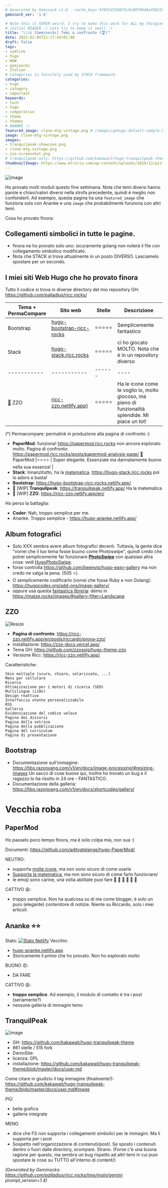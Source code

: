 ```yaml
---
# Generated by Geminock v1.6 . cache_key='4f8554330875c9c8070648af082354f91994505bf540d7ad30b03ccd66b1fadf-it.yaml'
geminock_ver: '1.6'

# Note this is SUPER weird, I try to make this work for ALL my thingies so there might be some behavioural clatches in the
# initial HEADER :) Lets try to keep it small :)
title: "🇮🇹♊ [Geminocks] Temi a confronto (🏆)"
date: 2023-02-05T21:17:43+01:00
draft: false
tags:
- symlink
- hugo
- WOW
- geminocks
- Italian
# Categories is feinitely used by STACK framework:
categories:
- hugo
- category
- important
keywords:
- tech
- hugo
- comparative
- theme
- themes
# ANANKE :)
featured_image: clone-mtg-vintage.png # /images/gohugo-default-sample-hero-image.jpg
image: clone-mtg-vintage.png
images:
- tranquilpeak-showcase.png
- clone-mtg-vintage.png
- zzo-screenshot.png
# tranquilpeak-only: https://github.com/kakawait/hugo-tranquilpeak-theme/blob/master/docs/user.md#image
thumbnailImage: https://www.etrurio.com/wp-content/uploads/2019/12/pistacchi-scaled.jpg
---
```


![image](clone-mtg-vintage.png)



Ho provato molti moduli questo fine settimana. Nota che temi diversi hanno parole e chiavi/valori diversi nella strofa precedente, quindi è meglio non confonderli.
Ad esempio, questa pagina ha una `featured_image` che funziona solo con Ananke e una `image` che probabilmente funziona con altri temi.

Cosa ho provato finora:

## Collegamenti simbolici in tutte le pagine.

* finora ne ho provato solo uno: sicuramente golang non noterà il file con collegamento simbolico modificato.
* Nota che STACK si trova attualmente in un posto DIVERSO. Lasciamelo spostare per un secondo.

## I miei siti Web Hugo che ho provato finora

Tutto il codice si trova in diverse directory del mio repository GH: https://github.com/palladius/ricc.rocks/

| Tema + PermaCompare | Sito web     | Stelle |  Descrizione |
| ----------- | ----------- | ------ | ---- |
| Bootstrap   | [hugo-bootstrap-ricc-rocks](https://hugo-bootstrap-ricc-rocks.netlify.app/) | ⭐️⭐️⭐️⭐️⭐️ | Semplicemente fantastico |
| Stack       | [hugo-stack.ricc.rocks](https://hugo-stack.ricc.rocks) |⭐️⭐️⭐️⭐️⭐️ | ci ho giocato MOLTO. Nota che è in un repository diverso |
| ----------- | ----------- | ------ | ----  |
| [🙉](https://ricc-zzo.netlify.app/en/posts/riccardo/prova-zzo/) ZZO         | [ricc-zzo.netlify.app)](https://ricc-zzo.netlify.app/en/) | ⭐️⭐️⭐️⭐️⭐️ | Ha le icone come le voglio io, molto giocoso, ma pieno di funzionalità splendide. Mi piace un tot!  |

(*) Permacompare: permalink in produzione alla pagina di confronto :)

* **PaperMod**: funziona! https://papermod.ricc.rocks	 non ancora esplorato molto. Pagina di confronto: https://papermod.ricc.rocks/posts/papermod-analysis-page/  [🙉](https://ricc.rocks/posts/papermod-analysis-page/) PaperMod |⭐️⭐️⭐️⭐️   | Super elegante. Essenziale ma dannatamente buono nella sua essenza! |
* **Stack**: Innanzitutto, ha la [matematica](https://dev.stack.jimmycai.com/p/math-typesetting/). https://hugo-stack.ricc.rocks  poi lo adoro e basta!
* **Bootstrap**: https://hugo-bootstrap-ricc-rocks.netlify.app/
* 🚧 [WIP] **Tranquilpeak**.  https://tranquilpeak.netlify.app/ Ha la matematica
* 🚧 [WIP] **ZZO**. https://ricc-zzo.netlify.app/en/

Ho perso la battaglia:

* **Coder**: Nah, troppo semplice per me.
* Ananke. Troppo semplice - https://hugo-ananke.netlify.app/

## Album fotografici

* Solo XXX sembra avere album fotografici decenti. Tuttavia, la gente dice "vorrei che il tuo tema fosse buono come Photoswipe", quindi credo che potrei semplicemente far funzionare [**PhotoSwipe**](https://photoswipe.com/) con qualsiasi altra cosa: vedi [HugoPhotoSwipe](https://github.com/GjjvdBurg/HugoPhotoSwipe).
* forse controlla https://github.com/liwenyip/hugo-easy-gallery ma non credo ne valga la pena. (505 ⭐️).
* O semplicemente codificarlo (vorrei che fosse Ruby e non Golang): https://hugocodex.org/add-ons/image-gallery/
* oppure usa questa [fantastica libreria](https://github.com/mfg92/hugo-shortcode-gallery): demo in https://matze.rocks/images/#gallery-filter=Landscape



## ZZO

![Resize](zzo-screenshot.png?width=300px)

* **Pagina di confronto**: https://ricc-zzo.netlify.app/en/posts/riccardo/prova-zzo/
* installazione: https://zzo-docs.vercel.app/
* Tema GH: https://github.com/zzossig/hugo-theme-zzo
* Versione Ricc: https://ricc-zzo.netlify.app/

Caratteristiche:

```
Skin multiple (scuro, chiaro, solarizzato, ...)
Menu per cellulare
Ricerca
Ottimizzazione per i motori di ricerca (SEO)
Multilingue (i18n)
Design reattivo
Interfaccia utente personalizzabile
RSS
Galleria
Evidenziazione del codice veloce
Pagina dei discorsi
Pagina della vetrina
Pagina della pubblicazione
Pagina del curriculum
Pagina di presentazione
```




## Bootstrap

* Documentazione sull'immagine: https://hbs.razonyang.com/v1/en/docs/image-processing/#resizing-images Un sacco di cose buone qui, inoltre ho trovato un bug e il ragazzo lo ha risolto in 24 ore - FANTASTICO.
* Documentazione della galleria: https://hbs.razonyang.com/v1/en/docs/shortcodes/gallery/




# Vecchia roba

## PaperMod

Ho passato poco tempo finora, ma è solo colpa mia, non sua :)

Documenti: https://github.com/adityatelange/hugo-PaperMod/

NEUTRO:

* supporta [molte icone](https://adityatelange.github.io/hugo-PaperMod/posts/papermod/papermod-icons/#social-icons), ma non sono sicuro di come usarle
* [Supporta la matematica](https://adityatelange.github.io/hugo-PaperMod/posts/math-typesetting/), ma non sono sicuro di come farlo funzionare/
* le emoji sono carine, una volta abilitate puoi fare 🙈 :see_no_evil: 🙉 :hear_no_evil: 🙊 :speak_no_evil:

CATTIVO 😩:

* troppo semplice. Non ha qualcosa su di me come blogger, è solo un puro (elegante) contenitore di notizie. Niente su Riccardo, solo i miei articoli.


## Ananke ⭐️⭐️

Stato: [![Stato Netlify](https://api.netlify.com/api/v1/badges/9c6fdacc-6b9f-4908-b3e5-57f1dc2b8f50/deploy-status)](https://app.netlify.com/sites/hugo-ananke/deploys)
Vecchio:
* [hugo-ananke.netlify.app](https://hugo-ananke.netlify.app)
* Storicamente il primo che ho provato. Non ho esplorato molto

BUONO 😍:

* DA FARE

CATTIVO 😩:

* **troppo semplice**. Ad esempio, il modulo di contatto è tra i post (seriamente?)
* nessuna galleria di immagini temo


## TranquilPeak

![image](tranquilpeak-showcase.png)

* GH: https://github.com/kakawait/hugo-tranquilpeak-theme
* 861 stelle / 515 fork
* DemoSite:
* licenza: GPL
* installazione: https://github.com/kakawait/hugo-tranquilpeak-theme/blob/master/docs/user.md

Come citare in giudizio il tag immagine (finalmente!): https://github.com/kakawait/hugo-tranquilpeak-theme/blob/master/docs/user.md#image


PIÙ

* bella grafica
* gallerie integrate

MENO

* dice che FS non supporta i collegamenti simbolici per le immagini. Ma li supporta per i post
* Sospetto nell'organizzazione di contenuti/post/. Se sposto i contenuti dentro o fuori dalle directory, scompare. Strano. (Forse c'è una buona ragione per questo, ma sembra un bug rispetto ad altri temi in cui puoi spostare le cose su TUTTO all'interno di content/)






*(Generated by Geminocks: https://github.com/palladius/ricc.rocks/tree/main/gemini prompt_version=1.4)*
